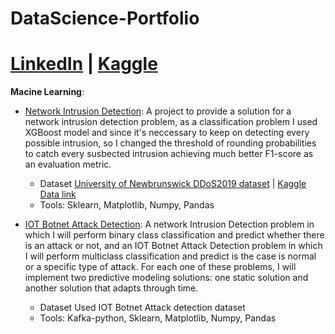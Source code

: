 # DataScience-Portfolio
# [LinkedIn](https://www.linkedin.com/in/kamel-elsehly/) | [Kaggle](https://www.kaggle.com/kamelelsehly)

**Macine Learning**:
- [Network Intrusion Detection](https://www.kaggle.com/code/kamelelsehly/network-intrusion-detection): A project to provide a solution for a network intrusion detection problem, as a classification problem I used XGBoost model and since it's neccessary to keep on detecting every possible intrusion, so I changed the threshold of rounding probabilities to catch every susbected intrusion achieving much better F1-score as an evaluation metric.
  - Dataset [University of Newbrunswick DDoS2019 dataset](https://www.unb.ca/cic/datasets/ddos-2019.html) | [Kaggle Data link](https://www.kaggle.com/competitions/elg7186-assignment-1-is-this-an-intrusion/data)
  - Tools: Sklearn, Matplotlib, Numpy, Pandas
  
- [IOT Botnet Attack Detection](https://github.com/kamel-elsehly/Kafka-Streams---Intrusion-detection): A network Intrusion Detection problem in which I will perform binary class classification and predict whether there is an attack or not, and an IOT Botnet Attack Detection problem in which I will perform multiclass classification and predict is the case is normal or a specific type of attack.
For each one of these problems, I will implement two predictive modeling solutions: one static solution and another solution that adapts through time.
  - Dataset Used IOT Botnet Attack detection dataset
  - Tools: Kafka-python, Sklearn, Matplotlib, Numpy, Pandas
